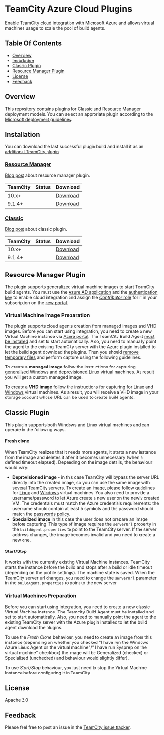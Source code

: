 # TeamCity Azure Cloud Plugins

Enable TeamCity cloud integration with Microsoft Azure and allows virtual machines usage to scale the pool of build agents.

## Table Of Contents

* [Overview](#overview)
* [Installation](#installation)
* [Classic Plugin](#classic-plugin)
* [Resource Manager Plugin](#resource-manager-plugin)
* [License](#license)
* [Feedback](#feedback)

## Overview

This repository contains plugins for Classic and Resource Manager deployment models.
You can select an approriate plugin according to the [Microsoft deployment guidelines](https://azure.microsoft.com/en-us/documentation/articles/azure-classic-rm/).

## Installation

You can download the last successful plugin build and install it as an [additional TeamCity plugin](https://confluence.jetbrains.com/display/TCDL/Installing+Additional+Plugins).

### [Resource Manager](#resource-manager-plugin)
[Blog post](https://blog.jetbrains.com/teamcity/2016/04/teamcity-azure-resource-manager/) about resource manager plugin.

| TeamCity | Status | Download |
|----------|--------|----------|
| 10.x+ | <a href="https://teamcity.jetbrains.com/viewType.html?buildTypeId=TeamcityAzurePlugin_BuildResourceManager&branch_TeamcityAzurePlugin=%3Cdefault%3E&guest=1"><img src="https://teamcity.jetbrains.com/app/rest/builds/buildType:(id:TeamcityAzurePlugin_BuildResourceManager),branch:(name:master)/statusIcon.svg" alt=""/></a> | [Download](https://plugins.jetbrains.com/plugin/9260-azure-resource-manager-cloud-support) |
| 9.1.4+ | <a href="https://teamcity.jetbrains.com/viewType.html?buildTypeId=TeamcityAzurePlugin_BuildResourceManager&branch_TeamcityAzurePlugin=9.1.x&guest=1"><img src="https://teamcity.jetbrains.com/app/rest/builds/buildType:(id:TeamcityAzurePlugin_BuildResourceManager),branch:(name:9.1.x)/statusIcon.svg" alt=""/></a> | [Download](https://teamcity.jetbrains.com/repository/download/TeamcityAzurePlugin_BuildResourceManager/.lastSuccessful/cloud-azure-arm.zip?branch=9.1.x&guest=1) |

### [Classic](#classic-plugin) 
[Blog post](https://blog.jetbrains.com/teamcity/2014/11/introducing-teamcity-azure-plugin-run-builds-in-the-cloud/) about classic plugin.

| TeamCity | Status | Download |
|----------|--------|----------|
| 10.x+ | <a href="https://teamcity.jetbrains.com/viewType.html?buildTypeId=TeamcityAzurePlugin_Build&branch_TeamcityAzurePlugin=%3Cdefault%3E&guest=1"><img src="https://teamcity.jetbrains.com/app/rest/builds/buildType:(id:TeamcityAzurePlugin_Build),branch:(name:master)/statusIcon.svg" alt=""/></a> | [Download](https://plugins.jetbrains.com/plugin/9080-azure-classic-cloud-support) |
| 9.1.4+ | <a href="https://teamcity.jetbrains.com/viewType.html?buildTypeId=TeamcityAzurePlugin_Build&branch_TeamcityAzurePlugin=9.1.x&guest=1"><img src="https://teamcity.jetbrains.com/app/rest/builds/buildType:(id:TeamcityAzurePlugin_Build),branch:(name:9.1.x)/statusIcon.svg" alt=""/></a> | [Download](https://teamcity.jetbrains.com/repository/download/TeamcityAzurePlugin_Build/.lastSuccessful/azure-cloud.zip?branch=9.1.x&guest=1) |

## Resource Manager Plugin

The plugin supports generalized virtual machine images to start TeamCity build agents. You must use the [Azure AD application](https://azure.microsoft.com/en-us/documentation/articles/resource-group-create-service-principal-portal/#create-application) and the [authentication key](https://azure.microsoft.com/en-us/documentation/articles/resource-group-create-service-principal-portal/#create-an-authentication-key) to enable cloud integration and assign the [_Contributor_ role](https://azure.microsoft.com/en-us/documentation/articles/resource-group-create-service-principal-portal/#assign-application-to-role) for it in your subscription on the [new portal](https://portal.azure.com/).

### Virtual Machine Image Preparation

The plugin supports cloud agents creation from managed images and VHD images. Before you can start using integration, you need to create a new Virtual Machine instance via [Azure portal](https://portal.azure.com). The TeamCity Build Agent [must be installed](https://confluence.jetbrains.com/display/TCDL/TeamCity+Integration+with+Cloud+Solutions#TeamCityIntegrationwithCloudSolutions-PreparingavirtualmachinewithaninstalledTeamCityagent) and set to start automatically. Also, you need to manually point the agent to the existing TeamCity server with the Azure plugin installed to let the build agent download the plugins. Then you should [remove temporary files](https://confluence.jetbrains.com/display/TCDL/TeamCity+Integration+with+Cloud+Solutions#TeamCityIntegrationwithCloudSolutions-Capturinganimagefromavirtualmachine) and perform capture using the following guidelines.

To create a **managed image** follow the instructions for capturing [generalized Windows](https://docs.microsoft.com/en-us/azure/virtual-machines/windows/capture-image-resource) and [deprovisioned Linux](https://docs.microsoft.com/en-us/azure/virtual-machines/linux/capture-image) virtual machines. As result you will get a custom managed image.

To create a **VHD image** follow the instructions for capturing for [Linux](https://azure.microsoft.com/en-us/documentation/articles/virtual-machines-linux-capture-image/) and [Windows](https://azure.microsoft.com/en-us/documentation/articles/virtual-machines-windows-capture-image/) virtual machines. As a result, you will receive a VHD image in your storage account whose URL can be used to create build agents.

## Classic Plugin

This plugin supports both Windows and Linux virtual machines and can operate in the following ways.

#### Fresh clone

When TeamCity realizes that it needs more agents, it starts a new instance from the image and deletes it
after it becomes unnecessary (when a defined timeout elapsed). Depending on the image details, the behaviour would vary:

* **Deprovisioned image** - in this case TeamCity will bypass the server URL directly into the created image, so you can use the same image with several TeamCity servers. To create an image, please follow gudelines for [Linux](https://azure.microsoft.com/en-us/documentation/articles/virtual-machines-linux-classic-capture-image/) and [Windows](https://azure.microsoft.com/en-us/documentation/articles/virtual-machines-windows-classic-capture-image/) virtual machines. You also need to provide a username/password to let Azure create a new user on the newly created VM. The credentials must match the Azure credentials requirements: the username should contain at least 5 symbols and the password should match the [passwords policy](http://msdn.microsoft.com/en-us/library/ms161959.aspx).
* **Specialized image** in this case the user does not prepare an image before capturing. This type of image requires the `serverUrl`
  property in the `buildAgent.properties` to point to the TeamCity server. If the server address changes, the image becomes invalid and you need to create a new one.

#### Start/Stop

It works with the currently existing Virtual Machine instances. TeamCity starts the instance before the build and stops after a build or idle timeout (depending on the profile settings). The machine state is saved. When the TeamCity server url changes, you need to change the `serverUrl` parameter in the `buildAgent.properties` to point to the new server.

### Virtual Machines Preparation

Before you can start using integration, you need to create a new classic Virtual Machine instance. The Teamcity Build Agent must be installed and set to start automatically. Also, you need to manually point the agent to the existing TeamCity server with the Azure plugin installed to let the build agent download the plugins.

To use the _Fresh Clone_ behaviour, you need to create an image from this instance (depending on whether you checked
"I have run the Windows Azure Linux Agent on the virtual machine"/" I have run Sysprep on the virtual machine" checkbox) the image will be Generalized (checked) or Specialized (unchecked) and behaviour would slightly differ).

To use _Start/Stop_ behaviour, you just need to stop the Virtual Machine Instance before configuring it in TeamCity.

## License

Apache 2.0

## Feedback

Please feel free to post an issue in the [TeamCity issue tracker](https://youtrack.jetbrains.com/issues/TW).

